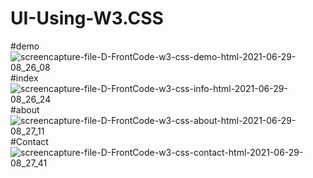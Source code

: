 # UI-Using-W3.CSS
#demo
![screencapture-file-D-FrontCode-w3-css-demo-html-2021-06-29-08_26_08](https://user-images.githubusercontent.com/83724436/123730460-0389af80-d8b4-11eb-940a-621a44d9170a.png)
#index
![screencapture-file-D-FrontCode-w3-css-info-html-2021-06-29-08_26_24](https://user-images.githubusercontent.com/83724436/123730482-0ab0bd80-d8b4-11eb-9f37-cd03276c0772.png)
#about
![screencapture-file-D-FrontCode-w3-css-about-html-2021-06-29-08_27_11](https://user-images.githubusercontent.com/83724436/123730527-1dc38d80-d8b4-11eb-8d2a-675140230147.png)
#Contact
![screencapture-file-D-FrontCode-w3-css-contact-html-2021-06-29-08_27_41](https://user-images.githubusercontent.com/83724436/123730563-2f0c9a00-d8b4-11eb-8f48-a7d1910cbe83.png)



